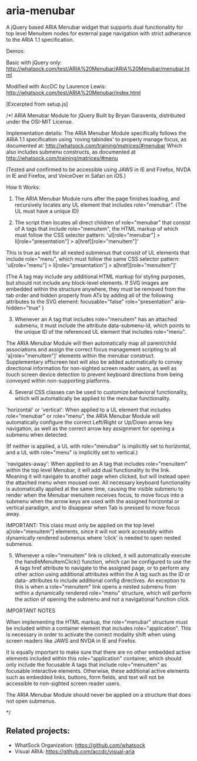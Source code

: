 # aria-menubar
A jQuery based ARIA Menubar widget that supports dual functionality for top level Menuitem nodes for external page navigation with strict adherance to the ARIA 1.1 specification.

Demos:

Basic with jQuery only: http://whatsock.com/test/ARIA%20Menubar/ARIA%20Menubar/menubar.html

Modified with AccDC by Laurence Lewis: http://whatsock.com/test/ARIA%20Menubar/index.html

[Excerpted from setup.js]

/*!
ARIA Menubar Module for jQuery
Built by Bryan Garaventa, distributed under the OSI-MIT License.

Implementation details: The ARIA Menubar Module specifically follows the ARIA 1.1 specification using 'roving tabindex' to properly manage focus, as documented at:
http://whatsock.com/training/matrices/#menubar
Which also includes submenu constructs, as documented at
http://whatsock.com/training/matrices/#menu

(Tested and confirmed to be accessible using JAWS in IE and Firefox, NVDA in IE and Firefox, and VoiceOver in Safari on iOS.)

How It Works:

1. The ARIA Menubar Module runs after the page finishes loading, and recursively locates any UL element that includes role="menubar". (The UL must have a unique ID)

2. The script then locates all direct children of role="menubar" that consist of A tags that include role="menuitem", the HTML markup of which must follow the CSS selector pattern:
'ul[role="menubar"] > li[role="presentation"] > a[href][role="menuitem"]'

This is true as well for all nested submenus that consist of UL elements that include role="menu", which must follow the same CSS selector pattern:
'ul[role="menu"] > li[role="presentation"] > a[href][role="menuitem"]'

(The A tag may include any additional HTML markup for styling purposes, but should not include any block-level elements.
If SVG images are embedded within the structure anywhere, they must be removed from the tab order and hidden properly from ATs by adding all of the following attributes to the SVG element: focusable="false" role="presentation" aria-hidden="true" ) 

3. Whenever an A tag that includes role="menuitem" has an attached submenu, it must include the attribute data-submenu-id, which points to the unique ID of the referenced UL element that includes role="menu".

The ARIA Menubar Module will then automatically map all parent/child associations and assign the correct focus management scripting to all 'a[role="menuitem"]' elements within the menubar construct. Supplementary offscreen text will also be added automatically to convey directional information for non-sighted screen reader users, as well as touch screen device detection to prevent keyboard directions from being conveyed within non-supporting platforms.

4. Several CSS classes can be used to customize behavioral functionality, which will automatically be applied to the menubar functionality.

'horizontal' or 'vertical': When applied to a UL element that includes role="menubar" or role="menu", the ARIA Menubar Module will automatically configure the correct Left/Right or Up/Down arrow key navigation, as well as the correct arrow key assignment for opening a submenu when detected.

(If neither is applied, a UL with role="menubar" is implicitly set to horizontal, and a UL with role="menu" is implicitly set to vertical.)

'navigates-away': When applied to an A tag that includes role="menuitem" within the top level Menubar, it will add dual functionality to the link. Meaning it will navigate to another page when clicked, but will instead open the attached menu when moused over.
All necessary keyboard functionality is automatically applied at the same time, causing the visible submenu to render when the Menubar menuitem receives focus, to move focus into a submenu when the arrow keys are used with the assigned horizontal or vertical paradigm, and to disappear when Tab is pressed to move focus away.

IMPORTANT: This class must only be applied on the top level a[role="menuitem"] elements, since it will not work accessibly within dynamically rendered submenus where 'click' is needed to open nested submenus.

5. Whenever a role="menuitem" link is clicked, it will automatically execute the handleMenuItemClick() function, which can be configured to use the A tags href attribute to navigate to the assigned page, or to perform any other action using additional attributes within the A tag such as the ID or data- attributes to include additional config directives.
An exception to this is when a role="menuitem" link opens a nested submenu from within a dynamically rendered role="menu" structure, which will perform the action of opening the submenu and not a navigational function click.

IMPORTANT NOTES

When implementing the HTML markup, the role="menubar" structure must be included within a container element that includes role="application". This is necessary in order to activate the correct modality shift when using screen readers like JAWS and NVDA in IE and Firefox.

It is equally important to make sure that there are no other embedded active elements included within this role="application" container, which should only include the focusable A tags that include role="menuitem" as focusable interactive elements. Otherwise, these additional active elements such as embedded links, buttons, form fields, and text will not be accessible to non-sighted screen reader users.

The ARIA Menubar Module should never be applied on a structure that does not open submenus.

*/


Related projects:
-----

* WhatSock Organization: https://github.com/whatsock
* Visual ARIA: https://github.com/accdc/visual-aria

